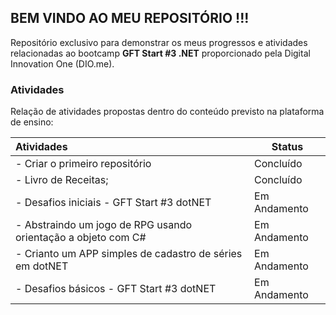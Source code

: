 ## BEM VINDO AO MEU REPOSITÓRIO !!!

Repositório exclusivo para demonstrar os meus progressos e atividades relacionadas ao bootcamp **GFT Start #3 .NET** proporcionado pela Digital Innovation One (DIO.me).

### Atividades

Relação de atividades propostas dentro do conteúdo previsto na  plataforma de ensino:

|  Atividades                               | Status       |
| :--------------------------------------- | ------------ |
| - Criar o primeiro repositório           | Concluído    |
| - Livro de Receitas;                     | Concluído    |
| -  Desafios iniciais - GFT Start #3 dotNET | Em Andamento |
| - Abstraindo um jogo de RPG usando orientação a objeto com C# | Em Andamento |
| - Crianto um APP simples de cadastro de séries em dotNET | Em Andamento |
| - Desafios básicos - GFT Start #3 dotNET | Em Andamento |
